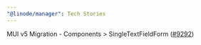 ```yaml
---
"@linode/manager": Tech Stories
---
```


MUI v5 Migration - Components > SingleTextFieldForm ([#9292](https://github.com/linode/manager/pull/9292))
